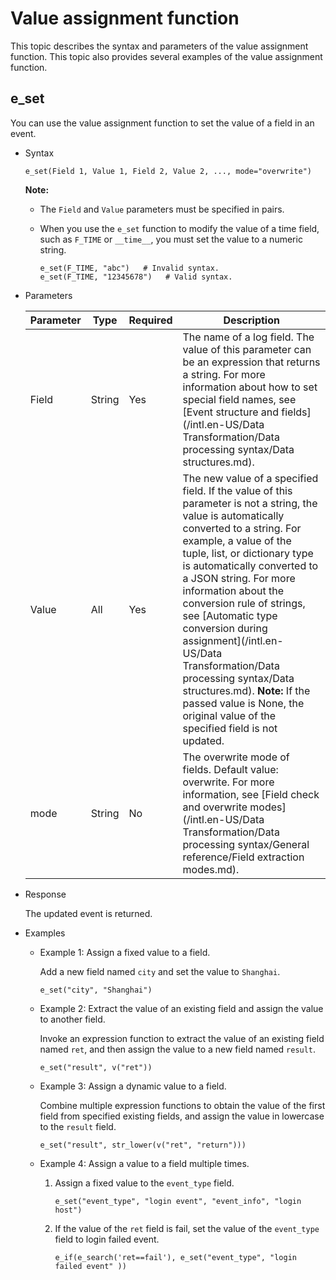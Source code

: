 # Value assignment function

This topic describes the syntax and parameters of the value assignment function. This topic also provides several examples of the value assignment function.

## e\_set

You can use the value assignment function to set the value of a field in an event.

-   Syntax

    ```
    e_set(Field 1, Value 1, Field 2, Value 2, ..., mode="overwrite")
    ```

    **Note:**

    -   The `Field` and `Value` parameters must be specified in pairs.
    -   When you use the `e_set` function to modify the value of a time field, such as `F_TIME` or `__time__`, you must set the value to a numeric string.

        ```
        e_set(F_TIME, "abc")   # Invalid syntax.
        e_set(F_TIME, "12345678")   # Valid syntax.
        ```

-   Parameters

    |Parameter|Type|Required|Description|
    |---------|----|--------|-----------|
    |Field|String|Yes|The name of a log field. The value of this parameter can be an expression that returns a string. For more information about how to set special field names, see [Event structure and fields](/intl.en-US/Data Transformation/Data processing syntax/Data structures.md).|
    |Value|All|Yes|The new value of a specified field. If the value of this parameter is not a string, the value is automatically converted to a string. For example, a value of the tuple, list, or dictionary type is automatically converted to a JSON string. For more information about the conversion rule of strings, see [Automatic type conversion during assignment](/intl.en-US/Data Transformation/Data processing syntax/Data structures.md). **Note:** If the passed value is None, the original value of the specified field is not updated. |
    |mode|String|No|The overwrite mode of fields. Default value: overwrite. For more information, see [Field check and overwrite modes](/intl.en-US/Data Transformation/Data processing syntax/General reference/Field extraction modes.md).|

-   Response

    The updated event is returned.

-   Examples
    -   Example 1: Assign a fixed value to a field.

        Add a new field named `city` and set the value to `Shanghai`.

        ```
        e_set("city", "Shanghai")
        ```

    -   Example 2: Extract the value of an existing field and assign the value to another field.

        Invoke an expression function to extract the value of an existing field named `ret`, and then assign the value to a new field named `result`.

        ```
        e_set("result", v("ret"))
        ```

    -   Example 3: Assign a dynamic value to a field.

        Combine multiple expression functions to obtain the value of the first field from specified existing fields, and assign the value in lowercase to the `result` field.

        ```
        e_set("result", str_lower(v("ret", "return")))
        ```

    -   Example 4: Assign a value to a field multiple times.
        1.  Assign a fixed value to the `event_type` field.

            ```
            e_set("event_type", "login event", "event_info", "login host")
            ```

        2.  If the value of the `ret` field is fail, set the value of the `event_type` field to login failed event.

            ```
            e_if(e_search('ret==fail'), e_set("event_type", "login failed event" ))
            ```


